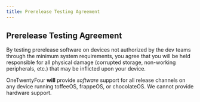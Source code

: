 ```yaml
---
title: Prerelease Testing Agreement
---
```

## Prerelease Testing Agreement
By testing prerelease software on devices not authorized by the dev teams through the minimum system requirements, you agree that you will be held responsible for all physical damage (corrupted storage, non-working peripherals, etc.) that may be inflicted upon your device.

OneTwentyFour **will** provide *software* support for all release channels on any device running toffeeOS, frappeOS, or chocolateOS. We cannot provide hardware support.